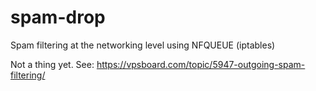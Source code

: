 spam-drop
=========

Spam filtering at the networking level using NFQUEUE (iptables)

Not a thing yet. See: https://vpsboard.com/topic/5947-outgoing-spam-filtering/